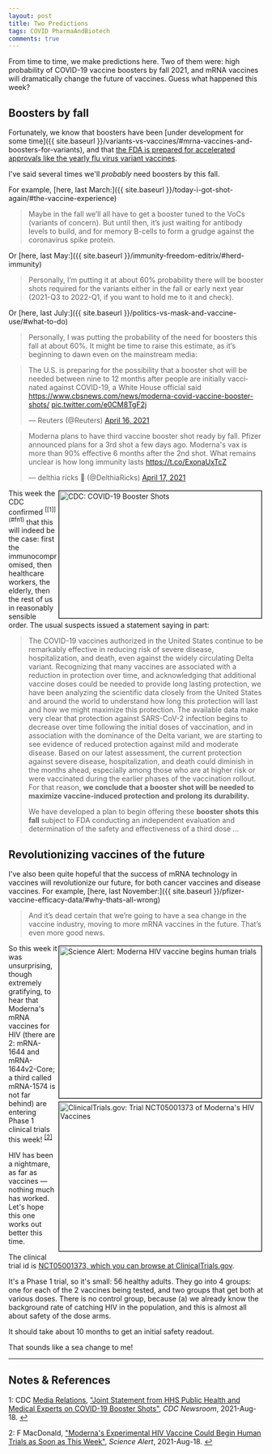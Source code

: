 ```yaml
---
layout: post
title: Two Predictions
tags: COVID PharmaAndBiotech
comments: true
---
```


From time to time, we make predictions here.  Two of them were: high probability of
COVID-19 vaccine boosters by fall 2021, and mRNA vaccines will dramatically change the
future of vaccines.  Guess what happened this week?  


## Boosters by fall  

Fortunately, we know that boosters have been
[under development for some time]({{ site.baseurl }}/variants-vs-vaccines/#mrna-vaccines-and-boosters-for-variants),
and that 
[the FDA is prepared for accelerated approvals like the yearly flu virus variant vaccines](https://www.someweekendreading.blog/variants-vs-vaccines/#what-about-the-fda).  

I've said several times we'll _probably_ need boosters by this fall.  

For example, [here, last March:]({{ site.baseurl }}/today-i-got-shot-again/#the-vaccine-experience)  

> Maybe in the fall we’ll all have to get a booster tuned to the VoCs (variants of
> concern). But until then, it’s just waiting for antibody levels to build, and for memory
> B-cells to form a grudge against the coronavirus spike protein.  

Or [here, last May:]({{ site.baseurl }}/immunity-freedom-editrix/#herd-immunity)  

> Personally, I’m putting it at about 60% probability there will be booster shots required
> for the variants either in the fall or early next year (2021-Q3 to 2022-Q1, if you want
> to hold me to it and check).  

Or [here, last July:]({{ site.baseurl }}/politics-vs-mask-and-vaccine-use/#what-to-do)  

> Personally, I was putting the probability of the need for boosters this fall at about
> 60%. It might be time to raise this estimate, as it’s beginning to dawn even on the
> mainstream media: 

<blockquote class="twitter-tweet">
  <p lang="en" dir="ltr">
    The U.S. is preparing for the possibility that a booster shot will be needed between
	nine to 12 months after people are initially vaccinated against COVID-19, a White
	House official said <a href="https://www.cbsnews.com/news/moderna-covid-vaccine-booster-shots/">https://www.cbsnews.com/news/moderna-covid-vaccine-booster-shots/</a> 
    <a href="https://t.co/e0CM8TgF2j">pic.twitter.com/e0CM8TgF2j</a> 
  </p>&mdash; Reuters (@Reuters) <a href="https://twitter.com/Reuters/status/1382978318534868992?ref_src=twsrc%5Etfw">April 16, 2021</a>
</blockquote> 
<script async src="https://platform.twitter.com/widgets.js"></script>

<blockquote class="twitter-tweet">
  <p lang="en" dir="ltr">
	Moderna plans to have third vaccine booster shot ready by fall. Pfizer announced plans
	for a 3rd shot a few days ago. Moderna&#39;s vax is more than 90% effective 6 months
	after the 2nd shot. What remains unclear is how long immunity lasts 
	<a href="https://t.co/ExonaUxTcZ">https://t.co/ExonaUxTcZ</a>
  </p>&mdash; delthia ricks 🔬 (@DelthiaRicks) <a href="https://twitter.com/DelthiaRicks/status/1383498543348867075?ref_src=twsrc%5Etfw">April 17, 2021</a>
</blockquote>
<script async src="https://platform.twitter.com/widgets.js"></script>

<img src="{{ site.baseurl }}/images/2021-08-19-two-predictions-cdc.jpg" width="400" height="251" alt="CDC: COVID-19 Booster Shots" title="CDC: COVID-19 Booster Shots" style="float: right; margin: 3px 3px 3px 3px; border: 1px solid #000000;">
This week the CDC confirmed <sup id="fn1a">[[1]](#fn1)</sup> that this will indeed be the
case: first the immunocompromised, then healthcare workers, the elderly, then the rest of
us in reasonably sensible order.  The usual suspects issued a statement saying in part:  

> The COVID-19 vaccines authorized in the United States continue to be remarkably
> effective in reducing risk of severe disease, hospitalization, and death, even against
> the widely circulating Delta variant. Recognizing that many vaccines are associated with
> a reduction in protection over time, and acknowledging that additional vaccine doses
> could be needed to provide long lasting protection, we have been analyzing the
> scientific data closely from the United States and around the world to understand how
> long this protection will last and how we might maximize this protection.  The available
> data make very clear that protection against SARS-CoV-2 infection begins to decrease
> over time following the initial doses of vaccination, and in association with the
> dominance of the Delta variant, we are starting to see evidence of reduced protection
> against mild and moderate disease. Based on our latest assessment, the current
> protection against severe disease, hospitalization, and death could diminish in the
> months ahead, especially among those who are at higher risk or were vaccinated during
> the earlier phases of the vaccination rollout. For that reason, __we conclude that a
> booster shot will be needed to maximize vaccine-induced protection and prolong its
> durability.__  
>
> We have developed a plan to begin offering these __booster shots this fall__ subject to FDA
> conducting an independent evaluation and determination of the safety and effectiveness
> of a third dose &hellip; 


## Revolutionizing vaccines of the future  

I've also been quite hopeful that the success of mRNA technology in vaccines will
revolutionize our future, for both cancer vaccines and disease vaccines.  For example,
[here, last November:]({{ site.baseurl }}/pfizer-vaccine-efficacy-data/#why-thats-all-wrong)  

> And it’s dead certain that we’re going to have a sea change in the vaccine industry,
> moving to more mRNA vaccines in the future. That’s even more good news.  

<img src="{{ site.baseurl }}/images/2021-08-19-two-predictions-scialert.jpg" width="400" height="300" alt="Science Alert: Moderna HIV vaccine begins human trials" title="Science Alert: Moderna HIV vaccine begins human trials" style="float: right; margin: 3px 3px 3px 3px; border: 1px solid #000000;">
<img src="{{ site.baseurl }}/images/2021-08-19-two-predictions-clintrial.jpg" width="400" height="294" alt="ClinicalTrials.gov: Trial NCT05001373 of Moderna's HIV Vaccines" title="ClinicalTrials.gov: Trial NCT05001373 of Moderna's HIV Vaccines" style="float: right; margin: 3px 3px 3px 3px; border: 1px solid #000000;">

So this week it was unsurprising, though extremely gratifying, to hear that Moderna's mRNA
vaccines for HIV (there are 2: mRNA-1644 and mRNA-1644v2-Core; a third called mRNA-1574 is not far
behind) are entering Phase 1 clinical trials this week! <sup id="fn2a">[[2]](#fn2)</sup>

HIV has been a nightmare, as far as vaccines &mdash; nothing much has worked.  Let's hope
this one works out better this time.  

The clinical trial id is
[NCT05001373, which you can browse at ClinicalTrials.gov](https://clinicaltrials.gov/ct2/show/NCT05001373).  

It's a Phase 1 trial, so it's small: 56 healthy adults.  They go into 4 groups: one for
each of the 2 vaccines being tested, and two groups that get both at various doses.  There
is no control group, because (a) we already know the background rate of catching HIV in
the population, and this is almost all about safety of the dose arms.  

It should take about 10 months to get an initial safety readout.  

That sounds like a sea change to me!  

---

## Notes &amp; References  

<!--
<sup id="fn1a">[[1]](#fn1)</sup>
<a id="fn1">1</a>: [↩](#fn1a)  
-->

<a id="fn1">1</a>: CDC [Media Relations](https://www.cdc.gov/media/), ["Joint Statement from HHS Public Health and Medical Experts on COVID-19 Booster Shots"](https://www.cdc.gov/media/releases/2021/s0818-covid-19-booster-shots.html), _CDC Newsroom_, 2021-Aug-18. [↩](#fn1a)  

<a id="fn2">2</a>: F MacDonald, ["Moderna's Experimental HIV Vaccine Could Begin Human Trials as Soon as This Week"](https://www.sciencealert.com/moderna-s-experimental-hiv-vaccine-could-begin-human-trials-as-soon-as-this-week), _Science Alert_, 2021-Aug-18. [↩](#fn2a)  
